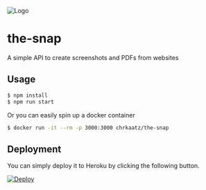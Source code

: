 ![Logo](https://github.com/chrkaatz/the-snap/raw/main/logo.png)

# the-snap

A simple API to create screenshots and PDFs from websites

## Usage

```bash
$ npm install
$ npm run start
```

Or you can easily spin up a docker container

```bash
$ docker run -it --rm -p 3000:3000 chrkaatz/the-snap
```

## Deployment

You can simply deploy it to Heroku by clicking the following button.

[![Deploy](https://www.herokucdn.com/deploy/button.svg)](https://heroku.com/deploy?template=https://github.com/chrkaatz/the-snap)

